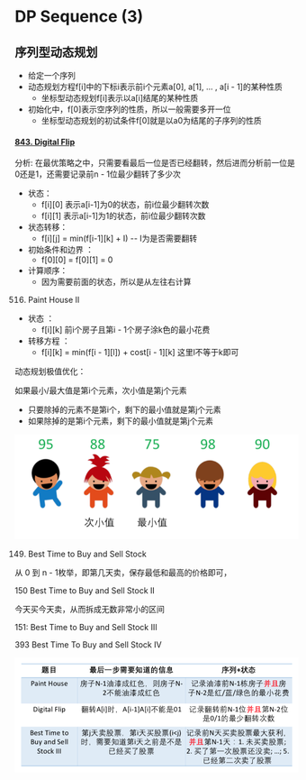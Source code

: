 # DP Sequence \(3\)

## 序列型动态规划

* 给定一个序列
* 动态规划方程f\[i\]中的下标i表示前i个元素a\[0\], a\[1\], ... , a\[i - 1\]的某种性质
  * 坐标型动态规划f\[i\]表示以a\[i\]结尾的某种性质
* 初始化中，f\[0\]表示空序列的性质，所以一般需要多开一位
  * 坐标型动态规划的初试条件f\[0\]就是以a0为结尾的子序列的性质

#### [843. Digital Flip](https://www.lintcode.com/problem/digital-flip/description)

分析: 在最优策略之中，只需要看最后一位是否已经翻转，然后进而分析前一位是0还是1，还需要记录前n - 1位最少翻转了多少次

* 状态：
  * f\[i\]\[0\] 表示a\[i-1\]为0的状态，前i位最少翻转次数
  * f\[i\]\[1\] 表示a\[i-1\]为1的状态，前i位最少翻转次数
* 状态转移：
  * f\[i\]\[j\] = min\(f\[i-1\]\[k\] + I\)  --  I为是否需要翻转
* 初始条件和边界 ：
  * f\[0\]\[0\] = f\[0\]\[1\] = 0
* 计算顺序：
  * 因为需要前面的状态，所以是从左往右计算



516. Paint House II

* 状态 ：
  * f\[i\]\[k\] 前i个房子且第i - 1个房子涂k色的最小花费
* 转移方程 ：
  * f\[i\]\[k\] = min\(f\[i - 1\]\[l\]\) + cost\[i - 1\]\[k\] 这里l不等于k即可



动态规划极值优化：

如果最小/最大值是第i个元素，次小值是第j个元素

* 只要除掉的元素不是第i个，剩下的最小值就是第j个元素
* 如果除掉的是第i个元素，剩下的最小值就是第j个元素

![](../../.gitbook/assets/screen-shot-2018-11-11-at-10.22.37-am.png)

149. Best Time to Buy and Sell Stock

从 0 到 n - 1枚举，即第几天卖，保存最低和最高的价格即可，

150 Best Time to Buy and Sell Stock II

今天买今天卖，从而拆成无数非常小的区间

151: Best Time to Buy and Sell Stock III

393 Best Time To Buy and Sell Stock IV



![](../../.gitbook/assets/screen-shot-2018-11-11-at-10.27.48-am.png)



